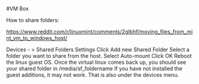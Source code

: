 #VM Box

How to share folders:

https://www.reddit.com/r/linuxmint/comments/2glbhf/moving_files_from_mint_vm_to_windows_host/

Devices - > Shared Folders Settings
Click Add new Shared Folder
Select a folder you want to share from the host.
Select Auto-mount
Click OK
Reboot the linux guest OS.
Once the virtual linux comes back up, you should see your shared folder in /media/sf_foldername
If you have not installed the guest additions, it may not work. That is also under the devices menu.

